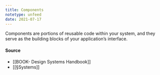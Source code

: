 ```yaml
---
title: Components
notetype: unfeed
date: 2021-07-17
---
```


Components are portions of reusable code within your system, and they serve as the building blocks of your application’s interface.

#### Source

- [[BOOK- Design Systems Handbook]]
- [[§Systems]]